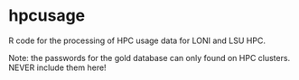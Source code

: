 # hpcusage
R code for the processing of HPC usage data for LONI and LSU HPC.

Note: the passwords for the gold database can only found on HPC clusters. NEVER include them here!
